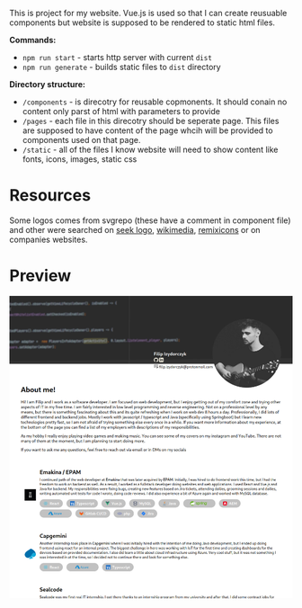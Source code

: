 This is project for my website. Vue.js is used so that I can create reusuable components but website is supposed to be rendered to static html files.

**Commands:**

- `npm run start` - starts http server with current `dist`
- `npm run generate` - builds static files to `dist` directory

**Directory structure:**

- `/components` - is direcotry for reusable copmonents. It should conain no content only parst of html with parameters to provide
- `/pages` - each file in this direcotry should be seperate page. This files are supposed to have content of the page whcih will be provided to components used on that page.
- `/static` - all of the files I know website will need to show content like fonts, icons, images, static css

# Resources

Some logos comes from svgrepo (these have a comment in component file) and other were searched on [seek logo](https://seeklogo.com/), [wikimedia](https://commons.wikimedia.org), [remixicons](https://remixicon.com/) or on companies websites.

# Preview

![](./screenshot.png)
